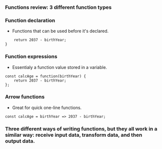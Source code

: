### Functions review: 3 different function types

### Function declaration
- Functions that can be  used before it's declared.

```function calcAge(birthday) {
    return 2037 - birthYear;
}
```

### Function expressions
- Essentialy a function value stored in a variable.
```
const calcAge = function(birthYear) {
    return 2037 - birthYear;
};
```

### Arrow functions
- Great for quick one-line functions. 
```
const calcAge = birthYear => 2037 - birthYear;
```

### Three different ways of writing functions, but they all work in a similar way: receive **input** data, **transform** data, and then **output** data.

